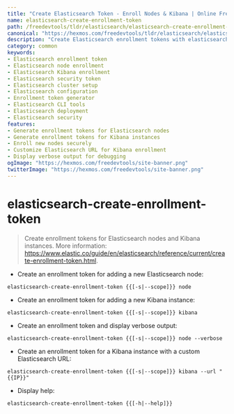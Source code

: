 ```yaml
---
title: "Create Elasticsearch Token - Enroll Nodes & Kibana | Online Free DevTools by Hexmos"
name: elasticsearch-create-enrollment-token
path: /freedevtools/tldr/elasticsearch/elasticsearch-create-enrollment-token
canonical: "https://hexmos.com/freedevtools/tldr/elasticsearch/elasticsearch-create-enrollment-token/"
description: "Create Elasticsearch enrollment tokens with elasticsearch-create-enrollment-token. Securely enroll new Elasticsearch nodes and Kibana instances. Free online tool, no registration required."
category: common
keywords:
- Elasticsearch enrollment token
- Elasticsearch node enrollment
- Elasticsearch Kibana enrollment
- Elasticsearch security token
- Elasticsearch cluster setup
- Elasticsearch configuration
- Enrollment token generator
- Elasticsearch CLI tools
- Elasticsearch deployment
- Elasticsearch security
features:
- Generate enrollment tokens for Elasticsearch nodes
- Generate enrollment tokens for Kibana instances
- Enroll new nodes securely
- Customize Elasticsearch URL for Kibana enrollment
- Display verbose output for debugging
ogImage: "https://hexmos.com/freedevtools/site-banner.png"
twitterImage: "https://hexmos.com/freedevtools/site-banner.png"
---
```


# elasticsearch-create-enrollment-token

> Create enrollment tokens for Elasticsearch nodes and Kibana instances.
> More information: <https://www.elastic.co/guide/en/elasticsearch/reference/current/create-enrollment-token.html>.

- Create an enrollment token for adding a new Elasticsearch node:

`elasticsearch-create-enrollment-token {{[-s|--scope]}} node`

- Create an enrollment token for adding a new Kibana instance:

`elasticsearch-create-enrollment-token {{[-s|--scope]}} kibana`

- Create an enrollment token and display verbose output:

`elasticsearch-create-enrollment-token {{[-s|--scope]}} node --verbose`

- Create an enrollment token for a Kibana instance with a custom Elasticsearch URL:

`elasticsearch-create-enrollment-token {{[-s|--scope]}} kibana --url "{{IP}}"`

- Display help:

`elasticsearch-create-enrollment-token {{[-h|--help]}}`
